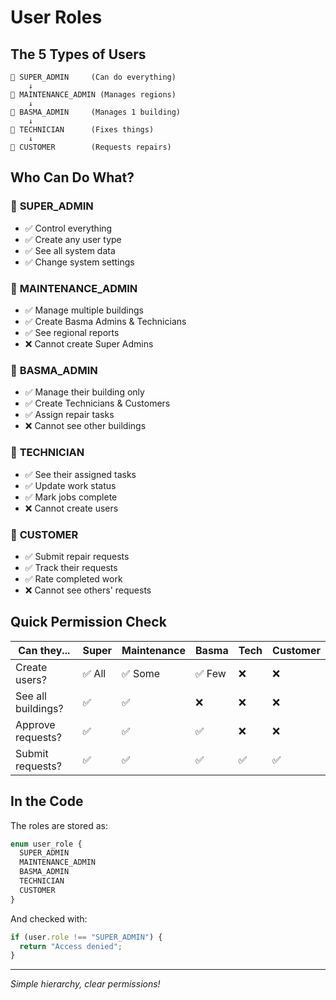 # User Roles

## The 5 Types of Users

```
👑 SUPER_ADMIN     (Can do everything)
    ↓
🏢 MAINTENANCE_ADMIN (Manages regions)
    ↓
🏪 BASMA_ADMIN     (Manages 1 building)
    ↓
🔧 TECHNICIAN      (Fixes things)
    ↓
👤 CUSTOMER        (Requests repairs)
```

## Who Can Do What?

### 👑 **SUPER_ADMIN**

- ✅ Control everything
- ✅ Create any user type
- ✅ See all system data
- ✅ Change system settings

### 🏢 **MAINTENANCE_ADMIN**

- ✅ Manage multiple buildings
- ✅ Create Basma Admins & Technicians
- ✅ See regional reports
- ❌ Cannot create Super Admins

### 🏪 **BASMA_ADMIN**

- ✅ Manage their building only
- ✅ Create Technicians & Customers
- ✅ Assign repair tasks
- ❌ Cannot see other buildings

### 🔧 **TECHNICIAN**

- ✅ See their assigned tasks
- ✅ Update work status
- ✅ Mark jobs complete
- ❌ Cannot create users

### 👤 **CUSTOMER**

- ✅ Submit repair requests
- ✅ Track their requests
- ✅ Rate completed work
- ❌ Cannot see others' requests

## Quick Permission Check

| Can they...        | Super  | Maintenance | Basma  | Tech | Customer |
| ------------------ | ------ | ----------- | ------ | ---- | -------- |
| Create users?      | ✅ All | ✅ Some     | ✅ Few | ❌   | ❌       |
| See all buildings? | ✅     | ✅          | ❌     | ❌   | ❌       |
| Approve requests?  | ✅     | ✅          | ✅     | ❌   | ❌       |
| Submit requests?   | ✅     | ✅          | ✅     | ✅   | ✅       |

## In the Code

The roles are stored as:

```typescript
enum user_role {
  SUPER_ADMIN
  MAINTENANCE_ADMIN
  BASMA_ADMIN
  TECHNICIAN
  CUSTOMER
}
```

And checked with:

```typescript
if (user.role !== "SUPER_ADMIN") {
  return "Access denied";
}
```

---

_Simple hierarchy, clear permissions!_
